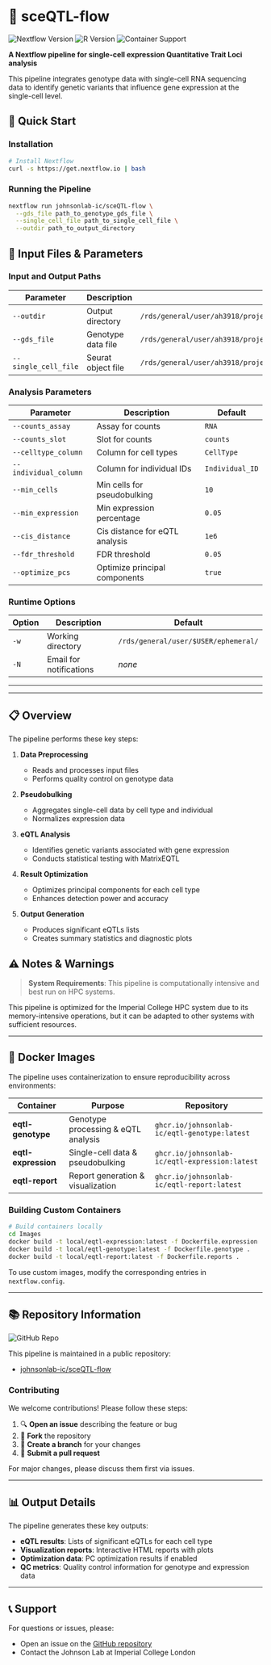 # 🧬 sceQTL-flow

<img src="https://img.shields.io/badge/Nextflow-v22.10.0+-green.svg" alt="Nextflow Version">
<img src="https://img.shields.io/badge/R-v4.3.0+-blue.svg" alt="R Version">
<img src="https://img.shields.io/badge/Containers-Docker%2FSingularity-orange.svg" alt="Container Support">


**A Nextflow pipeline for single-cell expression Quantitative Trait Loci analysis**

This pipeline integrates genotype data with single-cell RNA sequencing data to identify genetic variants that influence gene expression at the single-cell level.


## 🚀 Quick Start

### Installation

```bash
# Install Nextflow
curl -s https://get.nextflow.io | bash
```

### Running the Pipeline

```bash
nextflow run johnsonlab-ic/sceQTL-flow \
  --gds_file path_to_genotype_gds_file \
  --single_cell_file path_to_single_cell_file \
  --outdir path_to_output_directory 
```

## 📁 Input Files & Parameters

### Input and Output Paths

| Parameter | Description | Default |
|-----------|-------------|---------|
| `--outdir` | Output directory | `/rds/general/user/ah3918/projects/puklandmarkproject/ephemeral/tmp/` |
| `--gds_file` | Genotype data file | `/rds/general/user/ah3918/projects/puklandmarkproject/live/Users/Alex/pipelines/TEST_DATA/test_geno.gds` |
| `--single_cell_file` | Seurat object file | `/rds/general/user/ah3918/projects/puklandmarkproject/live/Users/Alex/pipelines/TEST_DATA/roche_ms_decontx.rds` |

### Analysis Parameters

| Parameter | Description | Default |
|-----------|-------------|---------|
| `--counts_assay` | Assay for counts | `RNA` |
| `--counts_slot` | Slot for counts | `counts` |
| `--celltype_column` | Column for cell types | `CellType` |
| `--individual_column` | Column for individual IDs | `Individual_ID` |
| `--min_cells` | Min cells for pseudobulking | `10` |
| `--min_expression` | Min expression percentage | `0.05` |
| `--cis_distance` | Cis distance for eQTL analysis | `1e6` |
| `--fdr_threshold` | FDR threshold | `0.05` |
| `--optimize_pcs` | Optimize principal components | `true` |

### Runtime Options

| Option | Description | Default |
|--------|-------------|---------|
| `-w` | Working directory | `/rds/general/user/$USER/ephemeral/` |
| `-N` | Email for notifications | _none_ |

---

---

## 📋 Overview

The pipeline performs these key steps:

1. **Data Preprocessing** 
   * Reads and processes input files
   * Performs quality control on genotype data

2. **Pseudobulking**
   * Aggregates single-cell data by cell type and individual
   * Normalizes expression data

3. **eQTL Analysis**
   * Identifies genetic variants associated with gene expression
   * Conducts statistical testing with MatrixEQTL

4. **Result Optimization**
   * Optimizes principal components for each cell type
   * Enhances detection power and accuracy

5. **Output Generation**
   * Produces significant eQTLs lists
   * Creates summary statistics and diagnostic plots


## ⚠️ Notes & Warnings

> **System Requirements**: This pipeline is computationally intensive and best run on HPC systems.

This pipeline is optimized for the Imperial College HPC system due to its memory-intensive operations, but it can be adapted to other systems with sufficient resources.

---

## 🐳 Docker Images

The pipeline uses containerization to ensure reproducibility across environments:

| Container | Purpose | Repository |
|-----------|---------|------------|
| **eqtl-genotype** | Genotype processing & eQTL analysis | `ghcr.io/johnsonlab-ic/eqtl-genotype:latest` |
| **eqtl-expression** | Single-cell data & pseudobulking | `ghcr.io/johnsonlab-ic/eqtl-expression:latest` |
| **eqtl-report** | Report generation & visualization | `ghcr.io/johnsonlab-ic/eqtl-report:latest` |

### Building Custom Containers

```bash
# Build containers locally
cd Images
docker build -t local/eqtl-expression:latest -f Dockerfile.expression .
docker build -t local/eqtl-genotype:latest -f Dockerfile.genotype .
docker build -t local/eqtl-report:latest -f Dockerfile.reports .
```

To use custom images, modify the corresponding entries in `nextflow.config`.

---

## 📚 Repository Information

<img src="https://img.shields.io/badge/GitHub-sceQTL--flow-lightgrey?logo=github" alt="GitHub Repo">

This pipeline is maintained in a public repository:
- [johnsonlab-ic/sceQTL-flow](https://github.com/johnsonlab-ic/sceQTL-flow)

### Contributing

We welcome contributions! Please follow these steps:

1. 🔍 **Open an issue** describing the feature or bug
2. 🍴 **Fork** the repository
3. 🌿 **Create a branch** for your changes
4. 🔄 **Submit a pull request**

For major changes, please discuss them first via issues.

---

## 📊 Output Details

The pipeline generates these key outputs:

- **eQTL results**: Lists of significant eQTLs for each cell type
- **Visualization reports**: Interactive HTML reports with plots
- **Optimization data**: PC optimization results if enabled
- **QC metrics**: Quality control information for genotype and expression data

---

## 📞 Support

For questions or issues, please:
- Open an issue on the [GitHub repository](https://github.com/johnsonlab-ic/sceQTL-flow/issues)
- Contact the Johnson Lab at Imperial College London
